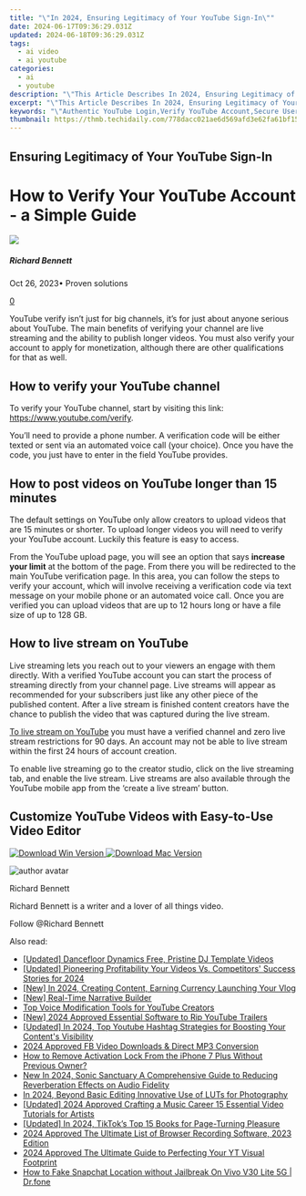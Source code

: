 ```yaml
---
title: "\"In 2024, Ensuring Legitimacy of Your YouTube Sign-In\""
date: 2024-06-17T09:36:29.031Z
updated: 2024-06-18T09:36:29.031Z
tags:
  - ai video
  - ai youtube
categories:
  - ai
  - youtube
description: "\"This Article Describes In 2024, Ensuring Legitimacy of Your YouTube Sign-In\""
excerpt: "\"This Article Describes In 2024, Ensuring Legitimacy of Your YouTube Sign-In\""
keywords: "\"Authentic YouTube Login,Verify YouTube Account,Secure User Registration,Trustworthy YouTube Signup,Reliable YouTube Login,Validated YouTube Access,Credible Video Sign-In\""
thumbnail: https://thmb.techidaily.com/778dacc021ae6d569afd3e62fa61bf15ba6fe429d937373bba78e772659986e3.jpg
---
```


## Ensuring Legitimacy of Your YouTube Sign-In

# How to Verify Your YouTube Account - a Simple Guide

![](https://images.wondershare.com/filmora/article-images/richard-bennett.jpg)

##### Richard Bennett

 Oct 26, 2023• Proven solutions

[0](#commentsBoxSeoTemplate)

YouTube verify isn’t just for big channels, it’s for just about anyone serious about YouTube. The main benefits of verifying your channel are live streaming and the ability to publish longer videos. You must also verify your account to apply for monetization, although there are other qualifications for that as well.

## How to verify your YouTube channel

To verify your YouTube channel, start by visiting this link: <https://www.youtube.com/verify>.

You’ll need to provide a phone number. A verification code will be either texted or sent via an automated voice call (your choice). Once you have the code, you just have to enter in the field YouTube provides.

## How to post videos on YouTube longer than 15 minutes

The default settings on YouTube only allow creators to upload videos that are 15 minutes or shorter. To upload longer videos you will need to verify your YouTube account. Luckily this feature is easy to access.

From the YouTube upload page, you will see an option that says **increase your limit** at the bottom of the page. From there you will be redirected to the main YouTube verification page. In this area, you can follow the steps to verify your account, which will involve receiving a verification code via text message on your mobile phone or an automated voice call. Once you are verified you can upload videos that are up to 12 hours long or have a file size of up to 128 GB.

## How to live stream on YouTube

Live streaming lets you reach out to your viewers an engage with them directly. With a verified YouTube account you can start the process of streaming directly from your channel page. Live streams will appear as recommended for your subscribers just like any other piece of the published content. After a live stream is finished content creators have the chance to publish the video that was captured during the live stream.

[To live stream on YouTube](https://tools.techidaily.com/wondershare/filmora/download/) you must have a verified channel and zero live stream restrictions for 90 days. An account may not be able to live stream within the first 24 hours of account creation.

To enable live streaming go to the creator studio, click on the live streaming tab, and enable the live stream. Live streams are also available through the YouTube mobile app from the ‘create a live stream’ button.

## Customize YouTube Videos with Easy-to-Use Video Editor

[![Download Win Version](https://images.wondershare.com/filmora/guide/download-btn-win.jpg) ](https://tools.techidaily.com/wondershare/filmora/download/) [![Download Mac Version](https://images.wondershare.com/filmora/guide/download-btn-mac.jpg) ](https://tools.techidaily.com/wondershare/filmora/download/)

![author avatar](https://images.wondershare.com/filmora/article-images/richard-bennett.jpg)

Richard Bennett

Richard Bennett is a writer and a lover of all things video.

Follow @Richard Bennett


<ins class="adsbygoogle"
     style="display:block"
     data-ad-format="autorelaxed"
     data-ad-client="ca-pub-7571918770474297"
     data-ad-slot="1223367746"></ins>



<ins class="adsbygoogle"
     style="display:block"
     data-ad-client="ca-pub-7571918770474297"
     data-ad-slot="8358498916"
     data-ad-format="auto"
     data-full-width-responsive="true"></ins>

<span class="atpl-alsoreadstyle">Also read:</span>
<div><ul>
<li><a href="https://youtube-data.techidaily.com/ed-dancefloor-dynamics-free-pristine-dj-template-videos/"><u>[Updated] Dancefloor Dynamics  Free, Pristine DJ Template Videos</u></a></li>
<li><a href="https://youtube-data.techidaily.com/ed-pioneering-profitability-your-videos-vs-competitors-success-stories-for-2024/"><u>[Updated] Pioneering Profitability  Your Videos Vs. Competitors' Success Stories for 2024</u></a></li>
<li><a href="https://youtube-data.techidaily.com/n-2024-creating-content-earning-currency-launching-your-vlog/"><u>[New] In 2024, Creating Content, Earning Currency  Launching Your Vlog</u></a></li>
<li><a href="https://youtube-data.techidaily.com/eal-time-narrative-builder/"><u>[New] Real-Time Narrative Builder</u></a></li>
<li><a href="https://youtube-data.techidaily.com/oice-modification-tools-for-youtube-creators/"><u>Top Voice Modification Tools for YouTube Creators</u></a></li>
<li><a href="https://youtube-data.techidaily.com/024-approved-essential-software-to-rip-youtube-trailers/"><u>[New] 2024 Approved  Essential Software to Rip YouTube Trailers</u></a></li>
<li><a href="https://youtube-data.techidaily.com/ed-in-2024-top-youtube-hashtag-strategies-for-boosting-your-contents-visibility/"><u>[Updated] In 2024, Top Youtube Hashtag Strategies for Boosting Your Content's Visibility</u></a></li>
<li><a href="https://facebook-video-recording.techidaily.com/2024-approved-fb-video-downloads-and-direct-mp3-conversion/"><u>2024 Approved  FB Video Downloads & Direct MP3 Conversion</u></a></li>
<li><a href="https://activate-lock.techidaily.com/how-to-remove-activation-lock-from-the-iphone-7-plus-without-previous-owner-by-drfone-ios/"><u>How to Remove Activation Lock From the iPhone 7 Plus Without Previous Owner?</u></a></li>
<li><a href="https://audio-shaping.techidaily.com/new-in-2024-sonic-sanctuary-a-comprehensive-guide-to-reducing-reverberation-effects-on-audio-fidelity/"><u>New In 2024, Sonic Sanctuary A Comprehensive Guide to Reducing Reverberation Effects on Audio Fidelity</u></a></li>
<li><a href="https://extra-lessons.techidaily.com/in-2024-beyond-basic-editing-innovative-use-of-luts-for-photography/"><u>In 2024, Beyond Basic Editing  Innovative Use of LUTs for Photography</u></a></li>
<li><a href="https://facebook-video-share.techidaily.com/updated-2024-approved-crafting-a-music-career-15-essential-video-tutorials-for-artists/"><u>[Updated] 2024 Approved  Crafting a Music Career  15 Essential Video Tutorials for Artists</u></a></li>
<li><a href="https://tiktok-videos.techidaily.com/updated-in-2024-tiktoks-top-15-books-for-page-turning-pleasure/"><u>[Updated] In 2024, TikTok’s Top 15 Books for Page-Turning Pleasure</u></a></li>
<li><a href="https://screen-capture.techidaily.com/2024-approved-the-ultimate-list-of-browser-recording-software-2023-edition/"><u>2024 Approved  The Ultimate List of Browser Recording Software, 2023 Edition</u></a></li>
<li><a href="https://youtube-help.techidaily.com/2024-approved-the-ultimate-guide-to-perfecting-your-yt-visual-footprint/"><u>2024 Approved  The Ultimate Guide to Perfecting Your YT Visual Footprint</u></a></li>
<li><a href="https://fix-guide.techidaily.com/how-to-fake-snapchat-location-without-jailbreak-on-vivo-v30-lite-5g-drfone-by-drfone-virtual-android/"><u>How to Fake Snapchat Location without Jailbreak On Vivo V30 Lite 5G | Dr.fone</u></a></li>
</ul></div>
